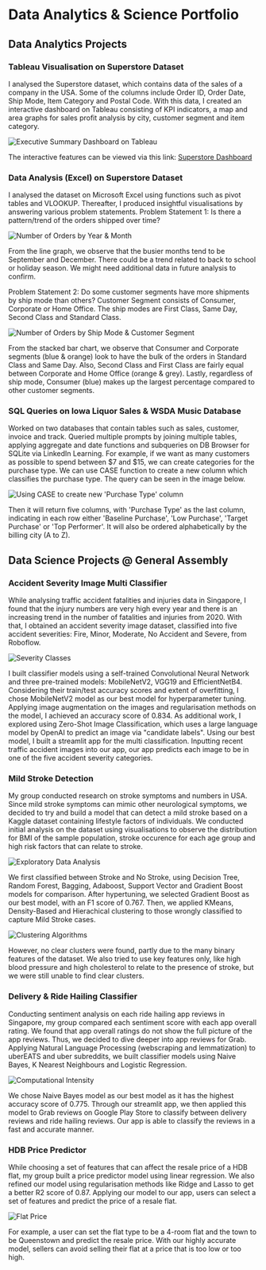 # Data Analytics & Science Portfolio

## Data Analytics Projects

### Tableau Visualisation on Superstore Dataset
I analysed the Superstore dataset, which contains data of the sales of a company in the USA. Some of the columns include Order ID, Order Date, Ship Mode, Item Category and Postal Code. With this data, I created an interactive dashboard on Tableau consisting of KPI indicators, a map and area graphs for sales profit analysis by city, customer segment and item category.

![Executive Summary Dashboard on Tableau](/tableau_ss_dashboard.png)

The interactive features can be viewed via this link: [Superstore Dashboard](https://public.tableau.com/app/profile/irfan.muzafar/viz/ExecutiveOverview_17296907596580/Dashboard1)

### Data Analysis (Excel) on Superstore Dataset
I analysed the dataset on Microsoft Excel using functions such as pivot tables and VLOOKUP. Thereafter, I produced insightful visualisations by answering various problem statements. 
Problem Statement 1: Is there a pattern/trend of the orders shipped over time? 

![Number of Orders by Year & Month](/excel_line.png) 

From the line graph, we observe that the busier months tend to be September and December. There could be a trend related to back to school or holiday season. We might need additional data in future analysis to confirm.

Problem Statement 2: Do some customer segments have more shipments by ship mode than others?
Customer Segment consists of Consumer, Corporate or Home Office. The ship modes are First Class, Same Day, Second Class and Standard Class.

![Number of Orders by Ship Mode & Customer Segment](/excel_stackedbar.png) 

From the stacked bar chart, we observe that Consumer and Corporate segments (blue & orange) look to have the bulk of the orders in Standard Class and Same Day. Also, Second Class and First Class are fairly equal between Corporate and Home Office (orange & grey). Lastly, regardless of ship mode, Consumer (blue) makes up the largest percentage compared to other customer segments.

### SQL Queries on Iowa Liquor Sales & WSDA Music Database
Worked on two databases that contain tables such as sales, customer, invoice and track. Queried multiple prompts by joining multiple tables, applying aggregate and date functions and subqueries on DB Browser for SQLite via LinkedIn Learning. For example, if we want as many customers as possible to spend between $7 and $15, we can create categories for the purchase type. We can use CASE function to create a new column which classifies the purchase type. The query can be seen in the image below.

![Using CASE to create new 'Purchase Type' column](/sql_create_column.png) 

Then it will return five columns, with 'Purchase Type' as the last column, indicating in each row either 'Baseline Purchase', 'Low Purchase', 'Target Purchase' or 'Top Performer'. It will also be ordered alphabetically by the billing city (A to Z).

## Data Science Projects @ General Assembly

### Accident Severity Image Multi Classifier
While analysing traffic accident fatalities and injuries data in Singapore, I found that the injury numbers are very high every year and there is an increasing trend in the number of fatalities and injuries from 2020. With that, I obtained an accident severity image dataset, classified into five accident severities: Fire, Minor, Moderate, No Accident and Severe, from Roboflow. 

![Severity Classes](/capstone.png) 

I built classifier models using a self-trained Convolutional Neural Network and three pre-trained models: MobileNetV2, VGG19 and EfficientNetB4. Considering their train/test accuracy scores and extent of overfitting, I chose MobileNetV2 model as our best model for hyperparameter tuning. Applying image augmentation on the images and regularisation methods on the model, I achieved an accuracy score of 0.834. As additional work, I explored using Zero-Shot Image Classification, which uses a large language model by OpenAI to predict an image via "candidate labels". Using our best model, I built a streamlit app for the multi classification. Inputting recent traffic accident images into our app, our app predicts each image to be in one of the five accident severity categories.

### Mild Stroke Detection
My group conducted research on stroke symptoms and numbers in USA. Since mild stroke symptoms can mimic other neurological symptoms, we decided to try and build a model that can detect a mild stroke based on a Kaggle dataset containing lifestyle factors of individuals. We conducted initial analysis on the dataset using visualisations to observe the distribution for BMI of the sample population, stroke occurence for each age group and high risk factors that can relate to stroke.

![Exploratory Data Analysis](/p4_eda_age.png) 

We first classified between Stroke and No Stroke, using Decision Tree, Random Forest, Bagging, Adaboost, Support Vector and Gradient Boost models for comparison. After hypertuning, we selected Gradient Boost as our best model, with an F1 score of 0.767. Then, we applied KMeans, Density-Based and Hierachical clustering to those wrongly classified to capture Mild Stroke cases.

![Clustering Algorithms](/p4.png) 

However, no clear clusters were found, partly due to the many binary features of the dataset. We also tried to use key features only, like high blood pressure and high cholesterol to relate to the presence of stroke, but we were still unable to find clear clusters.

### Delivery & Ride Hailing Classifier
Conducting sentiment analysis on each ride hailing app reviews in Singapore, my group compared each sentiment score with each app overall rating. We found that app overall ratings do not show the full picture of the app reviews. Thus, we decided to dive deeper into app reviews for Grab. Applying Natural Language Processing (webscraping and lemmatization) to uberEATS and uber subreddits, we built classifier models using Naive Bayes, K Nearest Neighbours and Logistic Regression. 

![Computational Intensity](/p3.png) 

We chose Naive Bayes model as our best model as it has the highest accuracy score of 0.775. Through our streamlit app, we then applied this model to Grab reviews on Google Play Store to classify between delivery reviews and ride hailing reviews. Our app is able to classify the reviews in a fast and accurate manner.

### HDB Price Predictor
While choosing a set of features that can affect the resale price of a HDB flat, my group built a price predictor model using linear regression. We also refined our model using regularisation methods like Ridge and Lasso to get a better R2 score of 0.87. Applying our model to our app, users can select a set of features and predict the price of a resale flat. 

![Flat Price](/p2.png) 

For example, a user can set the flat type to be a 4-room flat and the town to be Queenstown and predict the resale price. With our highly accurate model, sellers can avoid selling their flat at a price that is too low or too high.
